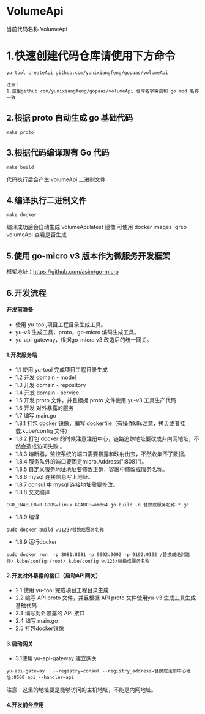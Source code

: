 #  VolumeApi
当前代码名称 VolumeApi

# 1.快速创建代码仓库请使用下方命令
```
yu-tool createApi github.com/yunixiangfeng/gopaas/volumeApi

注意：
1.这里github.com/yunixiangfeng/gopaas/volumeApi 仓库名字需要和 go mod 名称一致
```


##  2.根据 proto 自动生成 go 基础代码
```
make proto
```

## 3.根据代码编译现有 Go 代码
```
make build
```
代码执行后会产生 volumeApi 二进制文件

## 4.编译执行二进制文件
```
make docker
```
编译成功后会自动生成 volumeApi:latest 镜像
可使用 docker images |grep volumeApi 查看是否生成

## 5.使用 go-micro v3 版本作为微服务开发框架
框架地址：https://github.com/asim/go-micro

## 6.开发流程
#### 开发前准备
* 使用 yu-tool,项目工程目录生成工具。
* yu-v3 生成工具，proto，go-micro 编码生成工具。
* yu-api-gateway，根据go-micro v3 改造后的统一网关。

#### 1.开发服务端
* 1.1 使用 yu-tool 完成项目工程目录生成
* 1.2 开发 domain - model
* 1.3 开发 domain - repository
* 1.4 开发 domain - service
* 1.5 开发 proto 文件，并且根据 proto 文件使用 yu-v3 工具生产代码
* 1.6 开发 对外暴露的服务
* 1.7 编写 main.go
* 1.8.1 打包 docker 镜像，编写 dockerfile（有操作k8s注意，拷贝或者挂载.kube/config 文件）
* 1.8.2 打包 docker 的时候注意注册中心，链路追踪地址要改成非内网地址，不然会造成访问失败 。
* 1.8.3 熔断器，监控系统的端口需要暴露和映射出去，不然收集不了数据。
* 1.8.4 服务队外的端口要固定micro.Address(":8081")。
* 1.8.5 自定义服务地址地址要修改正确，容器中修改成服务名称。
* 1.8.6 mysql 连接信息写上地址。
* 1.8.7 consul 中 mysql 连接地址需要修改。
* 1.8.8 交叉编译

```
CGO_ENABLED=0 GOOS=linux GOARCH=amd64 go build -o 替换成服务名称 *.go
```
* 1.8.9 编译

```
sudo docker build wu123/替换成服务名称
```
* 1.8.9 运行docker

```
sudo docker run  -p 8081:8081 -p 9092:9092 -p 9192:9192 /替换成绝对路径/.kube/config:/root/.kube/config wu123/替换成服务名称
```

#### 2.开发对外暴露的接口（启动API网关）
* 2.1 使用 yu-tool 完成项目工程目录生成
* 2.2 编写 API proto 文件，并且根据 API proto 文件使用yu-v3 生成工具生成基础代码
* 2.3 编写对外暴露的 API 接口
* 2.4 编写 main.go
* 2.5 打包docker镜像


#### 3.启动网关
* 3.1使用 yu-api-gateway 建立网关

```
yu-api-gateway   --registry=consul --registry_address=替换成注册中心地址:8500 api --handler=api
```
注意：这里的地址要是能够访问的主机地址，不能是内网地址。

#### 4.开发前台应用


       
